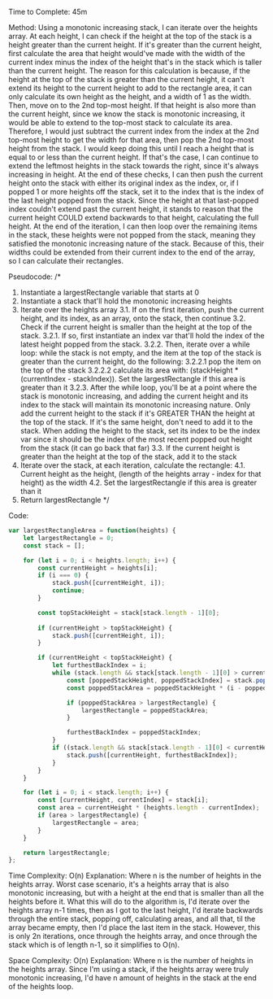 Time to Complete: 45m

Method: Using a monotonic increasing stack, I can iterate over the heights array. At each height, I can check if the height at the top of the stack is a height greater than the current height. If it's greater than the current height, first calculate the area that height would've made with the width of the current index minus the index of the height that's in the stack which is taller than the current height. The reason for this calculation is because, if the height at the top of the stack is greater than the current height, it can't extend its height to the current height to add to the rectangle area, it can only calculate its own height as the height, and a width of 1 as the width. Then, move on to the 2nd top-most height. If that height is also more than the current height, since we know the stack is monotonic increasing, it would be able to extend to the top-most stack to calculate its area. Therefore, I would just subtract the current index from the index at the 2nd top-most height to get the width for that area, then pop the 2nd top-most height from the stack. I would keep doing this until I reach a height that is equal to or less than the current height. If that's the case, I can continue to extend the leftmost heights in the stack towards the right, since it's always increasing in height. At the end of these checks, I can then push the current height onto the stack with either its original index as the index, or, if I popped 1 or more heights off the stack, set it to the index that is the index of the last height popped from the stack. Since the height at that last-popped index couldn't extend past the current height, it stands to reason that the current height COULD extend backwards to that height, calculating the full height. At the end of the iteration, I can then loop over the remaining items in the stack, these heights were not popped from the stack, meaning they satisfied the monotonic increasing nature of the stack. Because of this, their widths could be extended from their current index to the end of the array, so I can calculate their rectangles.

Pseudocode:
/*
1. Instantiate a largestRectangle variable that starts at 0
2. Instantiate a stack that'll hold the monotonic increasing heights
3. Iterate over the heights array
  3.1. If on the first iteration, push the current height, and its index, as an array, onto the stack, then continue
  3.2. Check if the current height is smaller than the height at the top of the stack.
    3.2.1. If so, first instantiate an index var that'll hold the index of the latest height popped from the stack.
    3.2.2. Then, iterate over a while loop: while the stack is not empty, and the item at the top of the stack is greater than the current height, do the following:
      3.2.2.1 pop the item on the top of the stack
      3.2.2.2 calculate its area with: (stackHeight * (currentIndex - stackIndex)). Set the largestRectangle if this area is greater than it
    3.2.3. After the while loop, you'll be at a point where the stack is monotonic increasing, and adding the current height and its index to the stack will maintain its monotonic increasing nature. Only add the current height to the stack if it's GREATER THAN the height at the top of the stack. If it's the same height, don't need to add it to the stack. When adding the height to the stack, set its index to be the index var since it should be the index of the most recent popped out height from the stack (it can go back that far)
  3.3. If the current height is greater than the height at the top of the stack, add it to the stack
4. Iterate over the stack, at each iteration, calculate the rectangle:
  4.1. Current height as the height, (length of the heights array - index for that height) as the width
  4.2. Set the largestRectangle if this area is greater than it
5. Return largestRectangle
*/

Code:

```js
var largestRectangleArea = function(heights) {
    let largestRectangle = 0;
    const stack = [];

    for (let i = 0; i < heights.length; i++) {
        const currentHeight = heights[i];
        if (i === 0) {
            stack.push([currentHeight, i]);
            continue;
        }

        const topStackHeight = stack[stack.length - 1][0];
        
        if (currentHeight > topStackHeight) {
            stack.push([currentHeight, i]);
        }

        if (currentHeight < topStackHeight) {
            let furthestBackIndex = i;
            while (stack.length && stack[stack.length - 1][0] > currentHeight) {
                const [poppedStackHeight, poppedStackIndex] = stack.pop();
                const poppedStackArea = poppedStackHeight * (i - poppedStackIndex);

                if (poppedStackArea > largestRectangle) {
                    largestRectangle = poppedStackArea;
                }

                furthestBackIndex = poppedStackIndex;
            }
            if ((stack.length && stack[stack.length - 1][0] < currentHeight) || !stack.length) {
                stack.push([currentHeight, furthestBackIndex]);
            }
        }
    }

    for (let i = 0; i < stack.length; i++) {
        const [currentHeight, currentIndex] = stack[i];
        const area = currentHeight * (heights.length - currentIndex);
        if (area > largestRectangle) {
            largestRectangle = area;
        }
    }

    return largestRectangle;
};
```


Time Complexity: O(n)
Explanation: Where n is the number of heights in the heights array. Worst case scenario, it's a heights array that is also monotonic increasing, but with a height at the end that is smaller than all the heights before it. What this will do to the algorithm is, I'd iterate over the heights array n-1 times, then as I got to the last height, I'd iterate backwards through the entire stack, popping off, calculating areas, and all that, til the array became empty, then I'd place the last item in the stack. However, this is only 2n iterations, once through the heights array, and once through the stack which is of length n-1, so it simplifies to O(n).

Space Complexity: O(n)
Explanation: Where n is the number of heights in the heights array. Since I'm using a stack, if the heights array were truly monotonic increasing, I'd have n amount of heights in the stack at the end of the heights loop.
